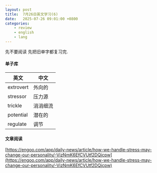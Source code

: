 ```yaml
---
layout: post
title:  7月26日英文学习(6)
date:   2025-07-26 09:01:00 +0800
categories: 
    - review
    - english
    - lang
---
```


先不要阅读 先把旧单字都复习完.

#### 单子库

英文 | 中文
-- | --
extrovert | 外向的
stressor | 压力源
trickle | 涓涓细流
potential | 潜在的
regulate | 调节

#### 文章阅读

[https://engoo.com/app/daily-news/article/how-we-handle-stress-may-change-our-personality/-VizNmK6EfCVUtf2DQjcpw](https://engoo.com/app/daily-news/article/how-we-handle-stress-may-change-our-personality/-VizNmK6EfCVUtf2DQjcpw)
